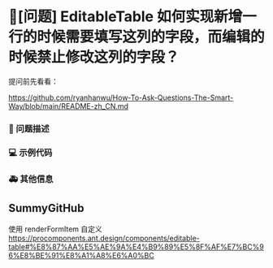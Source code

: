 # 🧐[问题] EditableTable 如何实现新增一行的时候需要填写这列的字段，而编辑的时候禁止修改这列的字段？

提问前先看看：

https://github.com/ryanhanwu/How-To-Ask-Questions-The-Smart-Way/blob/main/README-zh_CN.md

### 🧐 问题描述

<!--
详细地描述问题，让大家都能理解
-->

### 💻 示例代码

<!--
如果你有解决方案，在这里清晰地阐述
-->

### 🚑 其他信息

<!--
如截图等其他信息可以贴在这里
-->

## SummyGitHub

使用 renderFormItem 自定义
https://procomponents.ant.design/components/editable-table#%E8%87%AA%E5%AE%9A%E4%B9%89%E5%8F%AF%E7%BC%96%E8%BE%91%E8%A1%A8%E6%A0%BC
